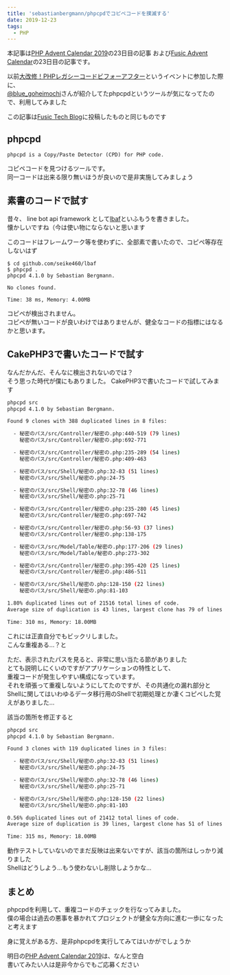 ```yaml
---
title: 'sebastianbergmann/phpcpdでコピペコードを撲滅する'
date: 2019-12-23
tags:
  - PHP
---
```


本記事は[PHP Advent Calendar 2019](https://qiita.com/advent-calendar/2019/php)の23日目の記事
および[Fusic Advent Calendar](https://qiita.com/advent-calendar/2019/fusic)の23日目の記事です。

以前[大改修！PHPレガシーコードビフォーアフター](https://phperkaigi.connpass.com/event/155509/)というイベントに参加した際に、  
[@blue_goheimochi](https://twitter.com/blue_goheimochi)さんが紹介してたphpcpdというツールが気になってたので、利用してみました

この記事は[Fusic Tech Blog](https://tech.fusic.co.jp/posts/2019-12-23-phpcpd/)に投稿したものと同じものです

## phpcpd

`phpcpd is a Copy/Paste Detector (CPD) for PHP code.`

コピペコードを見つけるツールです。  
同一コードは出来る限り無いほうが良いので是非実施してみましょう

## 素書のコードで試す

昔々、 line bot api framework として[lbaf](https://github.com/seike460/lbaf)といふもうを書きました。  
懐かしいですね（今は使い物にならないと思います

このコードはフレームワーク等を使わずに、全部素で書いたので、コピペ等存在しないはず

```
$ cd github.com/seike460/lbaf
$ phpcpd .
phpcpd 4.1.0 by Sebastian Bergmann.

No clones found.

Time: 38 ms, Memory: 4.00MB
```

コピペが検出されません。  
コピペが無いコードが良いわけではありませんが、健全なコードの指標にはなるかと思います。

## CakePHP3で書いたコードで試す

なんだかんだ、そんなに検出されないのでは？  
そう思った時代が僕にもありました。
CakePHP3で書いたコードで試してみます

```bash
phpcpd src
phpcpd 4.1.0 by Sebastian Bergmann.

Found 9 clones with 388 duplicated lines in 8 files:

  - 秘密のパス/src/Controller/秘密の.php:440-519 (79 lines)
    秘密のパス/src/Controller/秘密の.php:692-771

  - 秘密のパス/src/Controller/秘密の.php:235-289 (54 lines)
    秘密のパス/src/Controller/秘密の.php:409-463

  - 秘密のパス/src/Shell/秘密の.php:32-83 (51 lines)
    秘密のパス/src/Shell/秘密の.php:24-75

  - 秘密のパス/src/Shell/秘密の.php:32-78 (46 lines)
    秘密のパス/src/Shell/秘密の.php:25-71

  - 秘密のパス/src/Controller/秘密の.php:235-280 (45 lines)
    秘密のパス/src/Controller/秘密の.php:697-742

  - 秘密のパス/src/Controller/秘密の.php:56-93 (37 lines)
    秘密のパス/src/Controller/秘密の.php:138-175

  - 秘密のパス/src/Model/Table/秘密の.php:177-206 (29 lines)
    秘密のパス/src/Model/Table/秘密の.php:273-302

  - 秘密のパス/src/Controller/秘密の.php:395-420 (25 lines)
    秘密のパス/src/Controller/秘密の.php:486-511

  - 秘密のパス/src/Shell/秘密の.php:128-150 (22 lines)
    秘密のパス/src/Shell/秘密の.php:81-103

1.80% duplicated lines out of 21516 total lines of code.
Average size of duplication is 43 lines, largest clone has 79 of lines

Time: 310 ms, Memory: 18.00MB
```

これには正直自分でもビックリしました。  
こんな重複ある…？と  

ただ、表示されたパスを見ると、非常に思い当たる節がありました  
とても説明しにくいのですがアプリケーションの特性として、  
重複コードが発生しやすい構成になっています。  
それを頑張って重複しないようにしてたのですが、その共通化の漏れ部分と  
Shellに関してはいわゆるデータ移行用のShellで初期処理とか凄くコピペした覚えがありました...

該当の箇所を修正すると

```bash
phpcpd src
phpcpd 4.1.0 by Sebastian Bergmann.

Found 3 clones with 119 duplicated lines in 3 files:

  - 秘密のパス/src/Shell/秘密の.php:32-83 (51 lines)
    秘密のパス/src/Shell/秘密の.php:24-75

  - 秘密のパス/src/Shell/秘密の.php:32-78 (46 lines)
    秘密のパス/src/Shell/秘密の.php:25-71

  - 秘密のパス/src/Shell/秘密の.php:128-150 (22 lines)
    秘密のパス/src/Shell/秘密の.php:81-103

0.56% duplicated lines out of 21412 total lines of code.
Average size of duplication is 39 lines, largest clone has 51 of lines

Time: 315 ms, Memory: 18.00MB
```

動作テストしていないのでまだ反映は出来ないですが、該当の箇所はしっかり減りました  
Shellはどうしよう…もう使わないし削除しようかな…

## まとめ

phpcpdを利用して、重複コードのチェックを行なってみました。  
僕の場合は過去の悪事を暴かれてプロジェクトが健全な方向に進む一歩になったと考えます

身に覚えがある方、是非phpcpdを実行してみてはいかがでしょうか

明日の[PHP Advent Calendar 2019](https://qiita.com/advent-calendar/2019/php)は、なんと空白  
書いてみたい人は是非今からでもご応募ください
